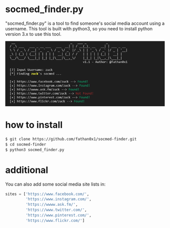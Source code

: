 # socmed_finder.py
"socmed_finder.py" is a tool to find someone's social media account using a username. This tool is built with python3, so you need to install python version 3.x to use this tool.

![alt text](https://raw.githubusercontent.com/fathan0x1/socmed-finder/master/screenshot1.png "screenshot!")

# how to install
```sh
$ git clone https://github.com/fathan0x1/socmed-finder.git
$ cd socmed-finder
$ python3 socmed_finder.py
```
# additional
You can also add some social media site lists in:
```python
sites = ['https://www.facebook.com/',
         'https://www.instagram.com/',
         'https://wwww.ask.fm/',
         'https://www.twitter.com/',
         'https://www.pinterest.com/',
         'https://www.flickr.com/']
```
